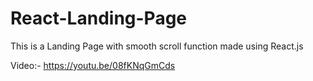 # React-Landing-Page
This is a Landing Page with smooth scroll function made using React.js 

Video:- https://youtu.be/08fKNqGmCds
